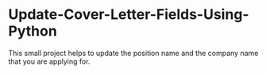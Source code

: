 # Update-Cover-Letter-Fields-Using-Python
 This small project helps to update the position name and the company name that you are applying for.
